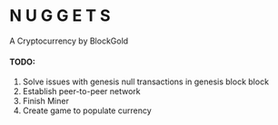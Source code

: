 # N U G G E T S

A Cryptocurrency by BlockGold

#### TODO:
1. Solve issues with genesis null transactions in genesis block block 
2. Establish peer-to-peer network
3. Finish Miner
4. Create game to populate currency
